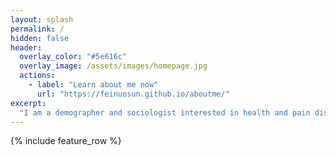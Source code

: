 ```yaml
---
layout: splash
permalink: /
hidden: false
header:
  overlay_color: "#5e616c"
  overlay_image: /assets/images/homepage.jpg
  actions:
    - label: "Learn about me now"
      url: "https://feinuosun.github.io/aboutme/"
excerpt: 
  "I am a demographer and sociologist interested in health and pain disparities. Look forward to being connected. (I am thinking of adding an instruction video here but haven't finished it yet_(:з」∠)_)."
---
```


{% include feature_row %}
